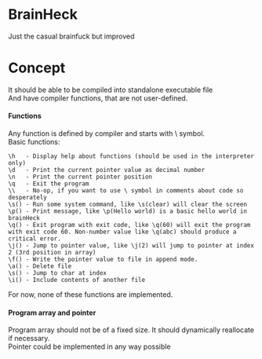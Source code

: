 # BrainHeck
Just the casual brainfuck but improved

# Concept
It should be able to be compiled into standalone executable file<br/>
And have compiler functions, that are not user-defined.

#### Functions
Any function is defined by compiler and starts with \ symbol.<br/>
Basic functions:<br/>
```
\h   - Display help about functions (should be used in the interpreter only)
\d   - Print the current pointer value as decimal number
\n   - Print the current pointer position
\q   - Exit the program
\\   - No-op, if you want to use \ symbol in comments about code so desperately
\s() - Run some system command, like \s(clear) will clear the screen
\p() - Print message, like \p(Hello world) is a basic hello world in brainHeck
\q() - Exit program with exit code, like \q(60) will exit the program with exit code 60. Non-number value like \q(abc) should produce a critical error.
\j() - Jump to pointer value, like \j(2) will jump to pointer at index 2 (3rd position in array)
\f() - Write the pointer value to file in append mode.
\a() - Delete file
\s() - Jump to char at index
\i() - Include contents of another file
```
For now, none of these functions are implemented.

#### Program array and pointer
Program array should not be of a fixed size. It should dynamically reallocate if necessary.<br/>
Pointer could be implemented in any way possible
